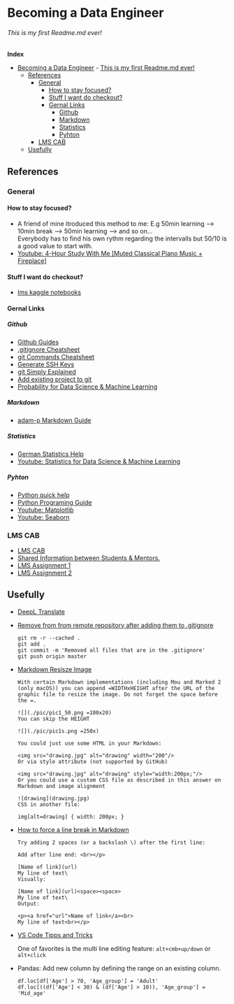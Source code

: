 # Becoming a Data Engineer 
###### This is my first Readme.md ever!


__Index__
- [Becoming a Data Engineer](#becoming-a-data-engineer)
          - [This is my first Readme.md ever!](#this-is-my-first-readmemd-ever)
  - [References](#references)
    - [General](#general)
      - [How to stay focused?](#how-to-stay-focused)
      - [Stuff I want do checkout?](#stuff-i-want-do-checkout)
      - [Gernal Links](#gernal-links)
        - [Github](#github)
        - [Markdown](#markdown)
        - [Statistics](#statistics)
        - [Pyhton](#pyhton)
    - [LMS CAB](#lms-cab)
  - [Usefully](#usefully)


## References 
### General

#### How to stay focused?
- A friend of mine itroduced this method to me: E.g 50min learning --> 10min break --> 50min learning --> and so on...  
Everybody has to find his own rythm regarding the intervalls but 50/10 is a good value to start with. 
- [Youtube: 4-Hour Study With Me [Muted Classical Piano Music + Fireplace]](https://www.youtube.com/watch?v=lq9bA39t30I)

#### Stuff I want do checkout? 

- [lms kaggle notebooks](https://github.com/plsms)

#### Gernal Links

##### Github
- [Github Guides](https://guides.github.com/)
- [.gitignore Cheatsheet](https://github.com/kenmueller/gitignore/blob/master/README.md)
- [git Commands Cheatsheet](https://education.github.com/git-cheat-sheet-education.pdf)
- [Generate SSH Keys](https://docs.github.com/en/github/authenticating-to-github/connecting-to-github-with-ssh/generating-a-new-ssh-key-and-adding-it-to-the-ssh-agent)
- [git Simply Explained](https://www.atlassian.com/de/git/tutorials)
- [Add existing project to git](https://gist.github.com/alexpchin/102854243cd066f8b88e)
- [Probability for Data Science & Machine Learning](https://www.youtube.com/watch?v=sEte4hXEgJ8)
  
##### Markdown
- [adam-p Markdown Guide](https://github.com/adam-p/markdown-here/wiki/Markdown-Here-Cheatsheet)
  
##### Statistics
- [German Statistics Help](https://de.statista.com/)
- [Youtube: Statistics for Data Science & Machine Learning](https://www.youtube.com/watch?v=tcusIOfI_GM)
##### Pyhton
- [Python quick help](https://www.programiz.com/python-programming)
- [Python Programing Guide](https://www.geeksforgeeks.org/python-programming-language/?ref=leftbar)
- [Youtube: Matplotlib ](https://www.youtube.com/watch?v=wB9C0Mz9gSo)
- [Youtube: Seaborn](https://www.youtube.com/watch?v=6GUZXDef2U0)


### LMS CAB

- [LMS CAB](https://lms.codeacademyberlin.com)
- [Shared Information between Students & Mentors.](shared_links_information.md)
- [LMS Assignment 1](assignment_1\module_1_assignment_1.md)
- [LMS Assignment 2](assignment_2\module_1_assignment_2.md)



## Usefully

- [DeepL Translate](https://www.deepl.com/translator)
- [Remove from from remote repository after adding them to .gitignore](https://stackoverflow.com/questions/7927230/remove-directory-from-remote-repository-after-adding-them-to-gitignore)

  ```
  git rm -r --cached . 
  git add .
  git commit -m 'Removed all files that are in the .gitignore' 
  git push origin master
  ```

- [Markdown Resisze Image](https://stackoverflow.com/questions/14675913/changing-image-size-in-markdown)
  ```
  With certain Markdown implementations (including Mou and Marked 2 (only macOS)) you can append =WIDTHxHEIGHT after the URL of the graphic file to resize the image. Do not forget the space before the =.

  ![](./pic/pic1_50.png =100x20)
  You can skip the HEIGHT

  ![](./pic/pic1s.png =250x)
  ```

  ```
  You could just use some HTML in your Markdown:

  <img src="drawing.jpg" alt="drawing" width="200"/>
  Or via style attribute (not supported by GitHub)

  <img src="drawing.jpg" alt="drawing" style="width:200px;"/>
  Or you could use a custom CSS file as described in this answer on Markdown and image alignment

  ![drawing](drawing.jpg)
  CSS in another file:

  img[alt=drawing] { width: 200px; }
  ```

- [How to force a line break in Markdown](https://stackoverflow.com/questions/26626256/how-to-insert-a-line-break-br-in-markdown)  
  ```
  Try adding 2 spaces (or a backslash \) after the first line:

  Add after line end: <br></p>

  [Name of link](url)
  My line of text\
  Visually:

  [Name of link](url)<space><space>
  My line of text\
  Output:

  <p><a href="url">Name of link</a><br>
  My line of text<br></p>
  ```
- [VS Code Tipps and Tricks](https://code.visualstudio.com/docs/getstarted/tips-and-tricks)

  One of favorites is the multi line editing feature: `alt+cmb+up/down` or `alt+click`

- Pandas: Add new column by defining the range on an existing column. 
  ```
  df.loc[df['Age'] > 70, 'Age_group'] = 'Adult'
  df.loc[((df['Age'] < 30) & (df['Age'] > 10)), 'Age_group'] = 'Mid_age'
  ```





